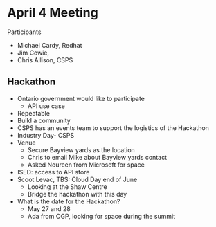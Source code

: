 # April 4 Meeting 

Participants 
* Michael Cardy, Redhat
* Jim Cowie,
* Chris Allison, CSPS

## Hackathon 
* Ontario government would like to participate 
  * API use case 
* Repeatable
* Build a community
* CSPS has an events team to support the logistics of the Hackathon
* Industry Day- CSPS
* Venue
  * Secure Bayview yards as the location
  * Chris to email Mike about Bayview yards contact
  * Asked Noureen from Microsoft for space
* ISED: access to API store 
* Scoot Levac, TBS: Cloud Day end of June
  * Looking at the Shaw Centre
  * Bridge the hackathon with this day
* What is the date for the Hackathon?
  * May 27 and 28 
  * Ada from OGP, looking for space during the summit
